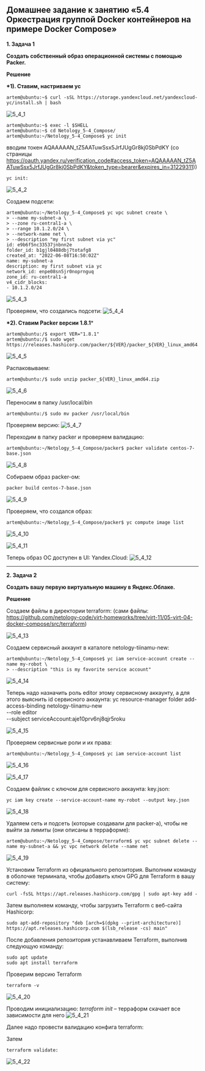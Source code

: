 ## Домашнее задание к занятию «5.4 Оркестрация группой Docker контейнеров на примере Docker Compose»

__1.	Задача 1__

__Создать собственный образ операционной системы с помощью Packer.__

__Решение__

__*1). Ставим, настриваем yc__
```
artem@ubuntu:~$ curl -sSL https://storage.yandexcloud.net/yandexcloud-yc/install.sh | bash
```
![5_4_1](pictures/5_4_1.JPG)
```
artem@ubuntu:~$ exec -l $SHELL
artem@ubuntu:~$ cd Netology_5-4_Compose/
artem@ubuntu:~/Netology_5-4_Compose$ yc init
```
вводим токен AQAAAAAN_tZ5AATuwSsx5JrfJUgGr8kj0SbPdKY 
(со страницы https://oauth.yandex.ru/verification_code#access_token=AQAAAAAN_tZ5AATuwSsx5JrfJUgGr8kj0SbPdKY&token_type=bearer&expires_in=31229311))

```
yc init:
```
![5_4_2](pictures/5_4_2.JPG)

Создаем подсети:
```
artem@ubuntu:~/Netology_5-4_Compose$ yc vpc subnet create \
> --name my-subnet-a \
> --zone ru-central1-a \
> --range 10.1.2.0/24 \
> --network-name net \
> --description "my first subnet via yc"
id: e9b6f5nc33537jnbnn2e
folder_id: b1gjl0488dbj7totafg8
created_at: "2022-06-08T16:50:02Z"
name: my-subnet-a
description: my first subnet via yc
network_id: enpe08sn5jr0noprnguq
zone_id: ru-central1-a
v4_cidr_blocks:
- 10.1.2.0/24
```
![5_4_3](pictures/5_4_3.JPG)

Проверяем, что создались подсети:
![5_4_4](pictures/5_4_4.JPG)

__*2). Ставим Packer версии 1.8.1__*
```
artem@ubuntu:/$ export VER="1.8.1"
artem@ubuntu:/$ sudo wget https://releases.hashicorp.com/packer/${VER}/packer_${VER}_linux_amd64.zip 
```
![5_4_5](pictures/5_4_5.JPG)

Распаковываем:
```
artem@ubuntu:/$ sudo unzip packer_${VER}_linux_amd64.zip
```
![5_4_6](pictures/5_4_6.JPG)

Переносим в папку /usr/local/bin
```
artem@ubuntu:/$ sudo mv packer /usr/local/bin
```
Проверяем версию: 
![5_4_7](pictures/5_4_7.JPG)

Переходим в папку packer и проверяем валидацию:
```
artem@ubuntu:~/Netology_5-4_Compose/packer$ packer validate centos-7-base.json
```
![5_4_8](pictures/5_4_8.JPG)

Собираем образ packer-ом:
```
packer build centos-7-base.json
```
![5_4_9](pictures/5_4_9.JPG)

Проверяем, что создался образ:
```
artem@ubuntu:~/Netology_5-4_Compose/packer$ yc compute image list
```
![5_4_10](pictures/5_4_10.JPG)

![5_4_11](pictures/5_4_11.JPG)

Теперь образ ОС доступен в UI: Yandex.Cloud:
![5_4_12](pictures/5_4_12.JPG)
_____________________________________

__2.	Задача 2__

__Создать вашу первую виртуальную машину в Яндекс.Облаке.__

__Решение__

Создаем файлы в директории terraform:
(сами файлы: https://github.com/netology-code/virt-homeworks/tree/virt-11/05-virt-04-docker-compose/src/terraform)

![5_4_13](pictures/5_4_13.JPG)

Создаем сервисный аккаунт в каталоге netology-tiinamu-new:
```
artem@ubuntu:~/Netology_5-4_Compose$ yc iam service-account create --name my-robot \
> --description "this is my favorite service account"
```
![5_4_14](pictures/5_4_14.JPG)

Теперь надо назначить роль editor этому сервисному аккаунту, а для этого выяснить id сервисного аккаунта:
yc resource-manager folder add-access-binding netology-tiinamu-new \
  --role editor \
  --subject serviceAccount:aje10prv6nj8qjr5roku

![5_4_15](pictures/5_4_15.JPG)

Проверяем сервисные роли и их права:
```
artem@ubuntu:~/Netology_5-4_Compose$ yc iam service-account list
```
![5_4_16](pictures/5_4_16.JPG)

![5_4_17](pictures/5_4_17.JPG)

Создаем файлик с ключом для сервисного аккаунта: key.json:
```
yc iam key create --service-account-name my-robot --output key.json
```
![5_4_18](pictures/5_4_18.JPG)

Удаляем сеть и подсеть (которые создавали для packer-а), чтобы не выйти за лимиты (они описаны в терраформе):
```
artem@ubuntu:~/Netology_5-4_Compose/terraform$ yc vpc subnet delete --name my-subnet-a && yc vpc network delete --name net
```
![5_4_19](pictures/5_4_19.JPG)

Установим Terraform из официального репозитория.
Выполним команду в оболочке терминала, чтобы добавить ключ GPG для Terraform в вашу систему:
```
curl -fsSL https://apt.releases.hashicorp.com/gpg | sudo apt-key add -
```
Затем выполняем команду, чтобы загрузить Terraform с веб-сайта Hashicorp:
```
sudo apt-add-repository "deb [arch=$(dpkg --print-architecture)] https://apt.releases.hashicorp.com $(lsb_release -cs) main"
```
После добавления репозитория устанавливаем Terraform, выполнив следующую команду:
```
sudo apt update
sudo apt install terraform
```
Проверим версию Terraform 
```
terraform -v
```
![5_4_20](pictures/5_4_20.JPG)

Проводим инициализацию: *terraform init* – терраформ скачает все зависимости для него
![5_4_21](pictures/5_4_21.JPG)

Далее надо провести валидацию конфига terraform:

Затем 
```
terraform validate:
```
![5_4_22](pictures/5_4_22.JPG)













